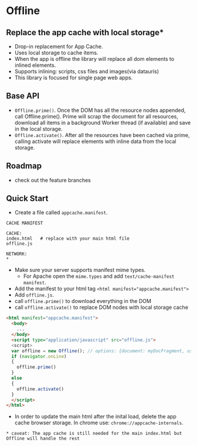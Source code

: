 # Offline

## Replace the app cache with local storage*
* Drop-in replacement for App Cache.
* Uses local storage to cache items.
* When the app is offline the library will replace all dom elements to inlined elements.
* Supports inlining: scripts, css files and images(via datauris)
* This library is focused for single page web apps.

## Base API
* `Offline.prime()`. Once the DOM has all the resource nodes appended, call Offline.prime(). Prime will scrap the document for all resources, download all items in a background Worker thread (if available) and save in the local storage.
* `Offline.activate()`. After all the resources have been cached via prime, calling activate will replace elements with inline data from the local storage.

## Roadmap

* check out the feature branches


## Quick Start

* Create a file called `appcache.manifest`. 

```
CACHE MANIFEST

CACHE:
index.html   # replace with your main html file
offline.js

NETWORK:
*
```

* Make sure your server supports manifest mime types.
  * For Apache open the `mime.types` and add `text/cache-manifest manifest`.
* Add the manifest to your html tag `<html manifest="appcache.manifest">`
* Add `offline.js`.
* call `offline.prime()` to download everything in the DOM
* call `offline.activate()` to replace DOM nodes with local storage cache

```html
<html manifest="appcache.manifest">
  <body>
    ...
  </body>
  <script type="application/javascript" src="offline.js">
  <script>
  var offline = new Offline(); // options: {document: myDocFragment, useThreads: false}
  if (navigator.onLine)
  {
    offline.prime()
  }
  else
  {
    offline.activate()
  }
  </script>
</html>
```

* In order to update the main html after the inital load, delete the app cache browser storage. In chrome use: `chrome://appcache-internals`.

`* caveat: The app cache is still needed for the main index.html but Offline will handle the rest`
